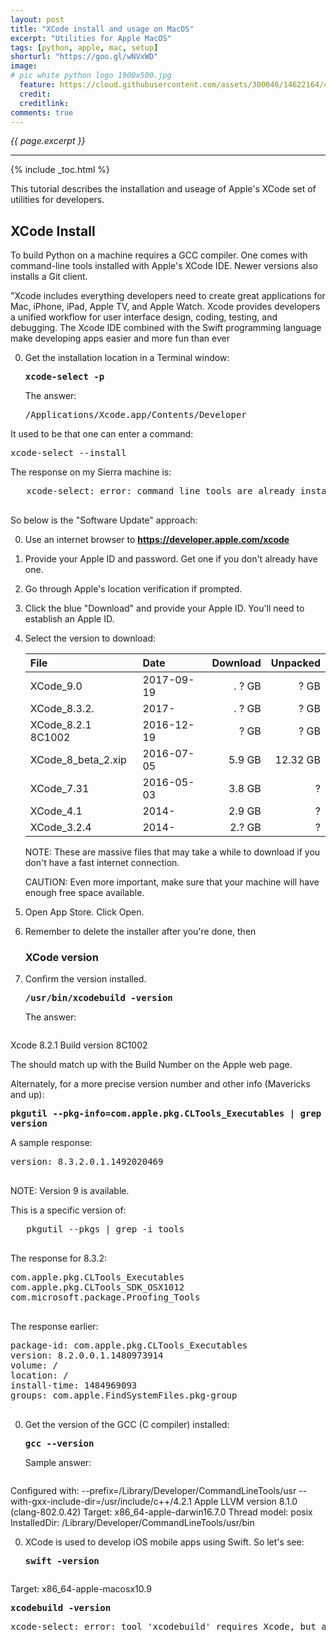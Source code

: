 ```yaml
---
layout: post
title: "XCode install and usage on MacOS"
excerpt: "Utilities for Apple MacOS"
tags: [python, apple, mac, setup]
shorturl: "https://goo.gl/wNVxWD"
image:
# pic white python logo 1900x500.jpg
  feature: https://cloud.githubusercontent.com/assets/300046/14622164/4230c848-0585-11e6-957b-be11147346e6.jpg
  credit: 
  creditlink: 
comments: true
---
```

<i>{{ page.excerpt }}</i>
<hr />

{% include _toc.html %}

This tutorial describes the installation and useage of Apple's XCode set of utilities for developers.

<a name="XCodeInstall"></a>

## XCode Install

To build Python on a machine requires a GCC compiler.
One comes with command-line tools installed with
Apple's XCode IDE. Newer versions also installs a Git client.

"Xcode includes everything developers need to create great applications for Mac, iPhone, iPad, Apple TV, and Apple Watch. Xcode provides developers a unified workflow for user interface design, coding, testing, and debugging. The Xcode IDE combined with the Swift programming language make developing apps easier and more fun than ever 

0. Get the installation location in a Terminal window:

   <tt><strong>
   xcode-select -p
   </strong></tt>

   The answer:

   <pre>
   /Applications/Xcode.app/Contents/Developer
   </pre>


It used to be that one can enter a command:

   <pre>xcode-select --install</pre>

   The response on my Sierra machine is:

   <pre>
   xcode-select: error: command line tools are already installed, use "Software Update" to install updates
   </pre>

So below is the "Software Update" approach:

0. Use an internet browser to <a target="_blank" href="https://developer.apple.com/xcode/">
   <strong>https://developer.apple.com/xcode</strong></a>

0. Provide your Apple ID and password. Get one if you don't already have one.

0. Go through Apple's location verification if prompted.

0. Click the blue "Download" and provide your Apple ID.
   You'll need to establish an Apple ID.

0. Select the version to download:

   | File               | Date       | Download | Unpacked |
   | :----------------- | :--------- | -------: | ------: |
   | XCode_9.0       | 2017-09-19 |.  ? GB | ? GB |
   | XCode_8.3.2.       | 2017-    |.  ? GB | ? GB |
   | XCode_8.2.1 8C1002 | 2016-12-19 |   ? GB | ? GB |
   | XCode_8_beta_2.xip | 2016-07-05 |   5.9 GB | 12.32 GB |
   | XCode_7.31         | 2016-05-03 |   3.8 GB | ? |
   | XCode_4.1          | 2014-      |   2.9 GB | ? |
   | XCode_3.2.4        | 2014-      |   2.? GB | ? |

   NOTE: These are massive files that may take a while to download if you don't have a fast internet connection.

   CAUTION: Even more important, make sure that your machine will have enough free space available.

0. Open App Store. Click Open.

0. Remember to delete the installer after you're done, then 

   ### XCode version

0. Confirm the version installed.

   <tt><strong>
   /usr/bin/xcodebuild -version
   </strong></tt>

   The answer:

   <pre>
Xcode 8.2.1
Build version 8C1002
   </pre>

   The should match up with the Build Number on the Apple web page.

   Alternately, for a more precise version number and other info 
   (Mavericks and up):

   <tt><strong>
   pkgutil \-\-pkg-info=com.apple.pkg.CLTools_Executables | grep version
   </strong></tt>

   A sample response:

   <pre>
version: 8.3.2.0.1.1492020469
   </pre>

   NOTE: Version 9 is available.

   This is a specific version of:

   <pre>
   pkgutil --pkgs | grep -i tools
   </pre>

   The response for 8.3.2:

   <pre>
com.apple.pkg.CLTools_Executables
com.apple.pkg.CLTools_SDK_OSX1012
com.microsoft.package.Proofing_Tools
   </pre>

   The response earlier:

   <pre>
package-id: com.apple.pkg.CLTools_Executables
version: 8.2.0.0.1.1480973914
volume: /
location: /
install-time: 1484969093
groups: com.apple.FindSystemFiles.pkg-group 
   </pre>


0. Get the version of the GCC (C compiler) installed:

   <tt><strong>
   gcc \-\-version
   </strong></tt>

   Sample answer:

   <pre>
Configured with: --prefix=/Library/Developer/CommandLineTools/usr --with-gxx-include-dir=/usr/include/c++/4.2.1
Apple LLVM version 8.1.0 (clang-802.0.42)
Target: x86_64-apple-darwin16.7.0
Thread model: posix
InstalledDir: /Library/Developer/CommandLineTools/usr/bin
   </pre>


   <a name="Swift"></a>

0. XCode is used to develop iOS mobile apps using Swift. So let's see:

   <tt><strong>
   swift -version
   </strong></tt>

   <pre>
Target: x86_64-apple-macosx10.9
   </pre>



   <a name="xcodebuild"></a>

   <tt><strong>
   xcodebuild -version
   </strong></tt>

   <pre>
xcode-select: error: tool 'xcodebuild' requires Xcode, but active developer directory '/Library/Developer/CommandLineTools' is a command line tools instance
   </pre>
